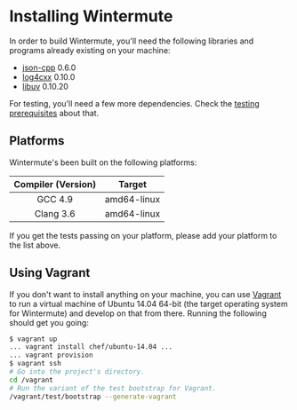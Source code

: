 # Installing Wintermute

In order to build Wintermute, you'll need the following libraries and programs
already existing on your machine:

  * [json-cpp][] 0.6.0
  * [log4cxx] 0.10.0
  * [libuv][] 0.10.20

For testing, you'll need a few more dependencies. Check the [testing
prerequisites](./TESTING.markdown#install) about that.

## Platforms

Wintermute's been built on the following platforms:

Compiler (Version) | Target
:-----------------:|:----------:
GCC 4.9            | amd64-linux
Clang 3.6          | amd64-linux

If you get the tests passing on your platform, please add your platform to the
list above.

## Using Vagrant

If you don't want to install anything on your machine, you can use [Vagrant][]
to run a virtual machine of Ubuntu 14.04 64-bit (the target operating system
for Wintermute) and develop on that from there. Running the following should
get you going:

```bash
$ vagrant up
... vagrant install chef/ubuntu-14.04 ...
... vagrant provision
$ vagrant ssh
# Go into the project's directory.
cd /vagrant
# Run the variant of the test bootstrap for Vagrant.
/vagrant/test/bootstrap --generate-vagrant
```

[json-cpp]: https://github.com/open-source-parsers/jsoncpp
[log4cxx]: http://logging.apache.org/log4cxx/index.html
[vagrant]: https://vagrantup.com
[libuv]: https://github.com/libuv/libuv

